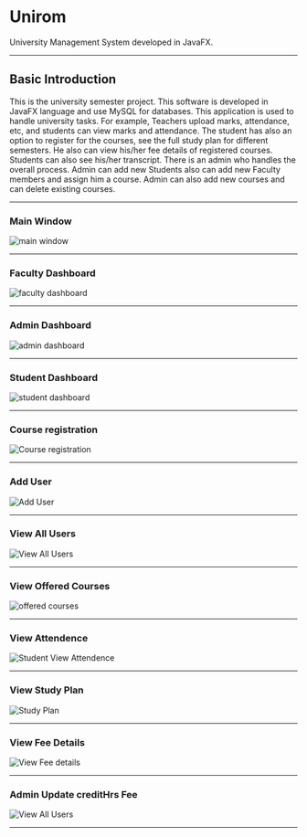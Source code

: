 # Unirom
University Management System developed in JavaFX.
<hr>

## Basic Introduction
This is the  university semester project. This software is developed in JavaFX language and  use MySQL for databases. This application is used to handle university tasks. For example, Teachers upload marks, attendance, etc, and students can view marks and attendance. The student has also an option to register for the courses, see the full study plan for different semesters. He also can view his/her fee details of registered courses. Students can also see his/her transcript. There is an admin who handles the overall process. Admin can add new Students also can add new Faculty members and assign him a course. Admin can also add new courses and can delete existing courses. 
<hr>

### Main Window
![main window](main-1.png)
<hr>

### Faculty Dashboard
![faculty dashboard](facultyDash-2.png)
<hr>

### Admin Dashboard
![admin dashboard](adminHome-3.png)
<hr>

### Student Dashboard
![student dashboard](studentHome-4.png)

<hr>

### Course registration
![Course registration](courseReg-5.png)
<hr>

### Add User
![Add User](addUser-6.png)
<hr>

### View All Users
![View All Users](allUsers-7.png)
<hr>

### View Offered Courses
![offered courses](offeredCourses-8.png)
<hr>

### View Attendence
![Student View Attendence](attendence-9.png)
<hr>

### View Study Plan
![Study Plan](studyPlan-10.png)
<hr>

### View Fee Details
![View Fee details](feeDetails-11.png)
<hr>

### Admin Update creditHrs Fee
![View All Users](updateFee-12.png)
<hr>





